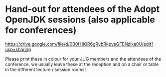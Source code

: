 # Hand-out for attendees of the Adopt OpenJDK sessions (also applicable for conferences)

https://drive.google.com/file/d/0B0fHiQR6gRybRkpveGFENzlxa0U/edit?usp=sharing

Please print these in colour for your JUG members and the attendees of the conference, we usually leave these at the reception and on a chair or table in the different lecture / session rooms!
